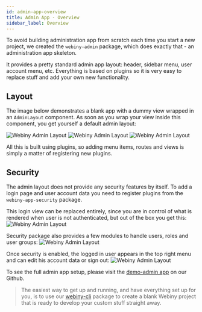 ```yaml
---
id: admin-app-overview
title: Admin App - Overview
sidebar_label: Overview
---
```


To avoid building administration app from scratch each time you start a new project,
we created the `webiny-admin` package, which does exactly that - an administration app skeleton.

It provides a pretty standard admin app layout: header, sidebar menu, user account menu, etc.
Everything is based on plugins so it is very easy to replace stuff and add your own new functionality.

## Layout
The image below demonstrates a blank app with a dummy view wrapped in an `AdminLayout` component.
As soon as you wrap your view inside this component, you get yourself a default admin layout:

![Webiny Admin Layout](/img/developer-tutorials/admin-app-layout.png)
![Webiny Admin Layout](/img/developer-tutorials/admin-app-menu.png)
![Webiny Admin Layout](/img/developer-tutorials/admin-app-user-menu.png)

All this is built using plugins, so adding menu items, routes and views is
simply a matter of registering new plugins.

## Security
The admin layout does not provide any security features by itself. To add a login page
and user account data you need to register plugins from the `webiny-app-security` package.

This login view can be replaced entirely, since you are in control of what
is rendered when user is not authenticated, but out of the box you get this:
![Webiny Admin Layout](/img/developer-tutorials/admin-app-login.png)

Security package also provides a few modules to handle users, roles and user groups:
![Webiny Admin Layout](/img/developer-tutorials/admin-app-security-menu.png)

Once security is enabled, the logged in user appears in the top right menu and can edit his account data
or sign out:
![Webiny Admin Layout](/img/developer-tutorials/admin-app-security-user-menu.png)

To see the full admin app setup, please visit the [demo-admin app](https://github.com/Webiny/webiny-js/blob/master/packages/demo-admin/src) on our Github.

> The easiest way to get up and running, and have everything set up for you, is to use our [webiny-cli](https://www.npmjs.com/package/webiny-cli) package to create
a blank Webiny project that is ready to develop your custom stuff straight away.
